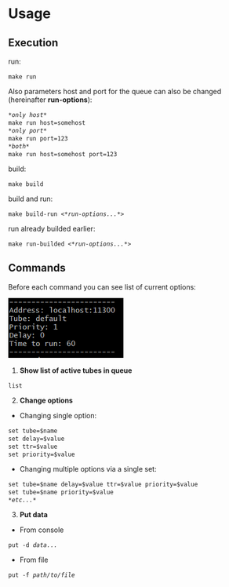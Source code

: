 # Usage

## Execution

run:
```
make run
```

Also parameters host and port for the queue can also be changed (hereinafter **run-options**):
<pre><code><i>*only host*</i>
make run host=somehost
<i>*only port*</i>
make run port=123
<i>*both*</i>
make run host=somehost port=123
</code></pre>

build:
```
make build
```

build and run:
<pre><code>make build-run <i><*run-options...*></i></code></pre>

run already builded earlier:
<pre><code>make run-builded <i><*run-options...*></i></code></pre>

## Commands

Before each command you can see list of current options:  
  
![Alt text](/.documentation/images/options.png "List of options")  
  

1. **Show list of active tubes in queue**
```
list
```

2. **Change options**

- Changing single option:
```
set tube=$name
set delay=$value
set ttr=$value
set priority=$value
```

- Changing multiple options via a single set:  
<pre><code>set tube=$name delay=$value ttr=$value priority=$value  
set tube=$name priority=$value
<i>*etc...*</i></code></pre>

3. **Put data**

- From console
<pre><code>put -d <i>data...</i></code></pre>

- From file
<pre><code>put -f <i>path/to/file</i></code></pre>

